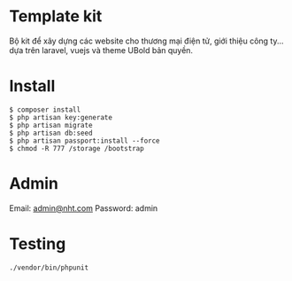 # Template kit

Bộ kit để xây dựng các website cho thương mại điện tử, giới thiệu công ty... dựa trên laravel, vuejs và theme UBold bản quyền.

# Install

```
$ composer install
$ php artisan key:generate
$ php artisan migrate
$ php artisan db:seed
$ php artisan passport:install --force
$ chmod -R 777 /storage /bootstrap
```

# Admin

Email: admin@nht.com
Password: admin

# Testing

`./vendor/bin/phpunit`

